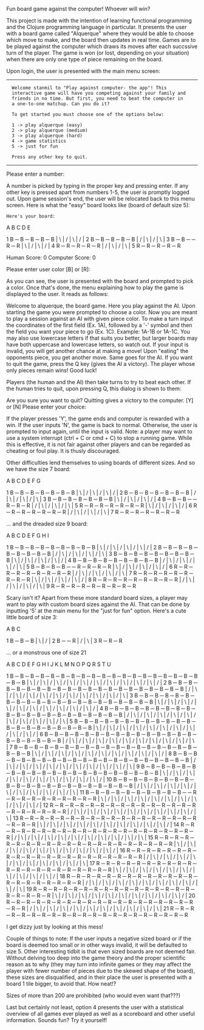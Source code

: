 
Fun board game against the computer! Whoever will win?

This project is made with the intention of learning functional programming and the Clojure programming language in particular. It presents the user with a board game called "Alquerque" where they would be able to choose which move to make, and the board then updates in real time. Games are to be played against the computer which draws its moves after each succssive turn of the player. The game is won (or lost, depending on your situation) when there are only one type of piece remaining on the board.

Upon login, the user is presented with the main menu screen:

  *********************************************************************
            
      Welcome stanmil to "Play against computer- the app"! This
      interactive game will have you competing against your family and
      friends in no time. But first, you need to beat the computer in
      a one-to-one matchup. Can you do it?

      To get started you must choose one of the options below:

      1 -> play alquerque (easy)
      2 -> play alquerque (medium)
      3 -> play alquerque (hard)
      4 -> game statistics
      5 -> just for fun
      
      Press any other key to quit.
            
  *********************************************************************

Please enter a number:

A number is picked by typing in the proper key and pressing enter. If any other key is pressed apart from numbers 1-5, the user is promptly logged out. Upon game session's end, the user will be relocated back to this menu screen.
Here is what the "easy" board looks like (board of default size 5):

    Here's your board:


   A   B   C   D   E   

1  B ─ B ─ B ─ B ─ B
   | \ | / | \ | / |
2  B ─ B ─ B ─ B ─ B
   | / | \ | / | \ |
3  B ─ B ─   ─ R ─ R
   | \ | / | \ | / |
4  R ─ R ─ R ─ R ─ R
   | / | \ | / | \ |
5  R ─ R ─ R ─ R ─ R

Human Score:  0
Computer Score:  0


Please enter user color [B] or [R]:

As you can see, the user is presented with the board and prompted to pick a color. Once that's done, the menu explaining how to play the game is displayed to the user. It reads as follows:

Welcome to alquerque, the board game. Here you play against the AI.
    Upon starting the game you were prompted to choose a color. Now you are meant to
    play a session against an AI with given piece color. To make a turn input
    the coordinates of the first field (Ex. 1A), followed by a '-' symbol and then the field
    you want your piece to go (Ex. 1C). Example: 1A-1B or 1A-1C. You may also use lowercase letters
    if that suits you better, but larger boards may have both uppercase and lowercase letters, 
    so watch out. If your input is invalid, you will get another chance at making a move! Upon 
    "eating" the opponents piece, you get another move. Same goes for the AI. If you want to 
    quit the game, press the Q key (gives the AI a victory).
    The player whose only pieces remain
    wins! Good luck!

Players (the human and the AI) then take turns to try to beat each other. If the human tries to quit, upon pressing Q, this dialog is shown to them:

Are you sure you want to quit? 
                Quitting gives a victory to the computer.
                [Y] or [N]
Please enter your choice:

If the player presses 'Y', the game ends and computer is rewarded with a win. If the user inputs 'N', the game is back to normal. Otherwise, the user is prompted to input again, until the input is valid. Note: a player may want to use a system interrupt (ctrl + C or cmd + C) to stop a running game. While this is effective, it is not fair against other players and can be regarded as cheating or foul play. It is thusly discouraged. 

Other difficulties lend themselves to using boards of different sizes. And so we have the size 7 board:

   A   B   C   D   E   F   G   

1  B ─ B ─ B ─ B ─ B ─ B ─ B
   | \ | / | \ | / | \ | / |
2  B ─ B ─ B ─ B ─ B ─ B ─ B
   | / | \ | / | \ | / | \ |
3  B ─ B ─ B ─ B ─ B ─ B ─ B
   | \ | / | \ | / | \ | / |
4  B ─ B ─ B ─   ─ R ─ R ─ R
   | / | \ | / | \ | / | \ |
5  R ─ R ─ R ─ R ─ R ─ R ─ R
   | \ | / | \ | / | \ | / |
6  R ─ R ─ R ─ R ─ R ─ R ─ R
   | / | \ | / | \ | / | \ |
7  R ─ R ─ R ─ R ─ R ─ R ─ R

... and the dreaded size 9 board:

   A   B   C   D   E   F   G   H   I   

1  B ─ B ─ B ─ B ─ B ─ B ─ B ─ B ─ B
   | \ | / | \ | / | \ | / | \ | / |
2  B ─ B ─ B ─ B ─ B ─ B ─ B ─ B ─ B
   | / | \ | / | \ | / | \ | / | \ |
3  B ─ B ─ B ─ B ─ B ─ B ─ B ─ B ─ B
   | \ | / | \ | / | \ | / | \ | / |
4  B ─ B ─ B ─ B ─ B ─ B ─ B ─ B ─ B
   | / | \ | / | \ | / | \ | / | \ |
5  B ─ B ─ B ─ B ─   ─ R ─ R ─ R ─ R
   | \ | / | \ | / | \ | / | \ | / |
6  R ─ R ─ R ─ R ─ R ─ R ─ R ─ R ─ R
   | / | \ | / | \ | / | \ | / | \ |
7  R ─ R ─ R ─ R ─ R ─ R ─ R ─ R ─ R
   | \ | / | \ | / | \ | / | \ | / |
8  R ─ R ─ R ─ R ─ R ─ R ─ R ─ R ─ R
   | / | \ | / | \ | / | \ | / | \ |
9  R ─ R ─ R ─ R ─ R ─ R ─ R ─ R ─ R

Scary isn't it? Apart from these more standard board sizes, a player may want to play with custom board sizes against the AI. That can be done by inputting '5' at the main menu for the "just for fun" option. Here's a cute little board of 
size 3:

   A   B   C   

1  B ─ B ─ B
   | \ | / |
2  B ─   ─ R
   | / | \ |
3  R ─ R ─ R

... or a monstrous one of size 21

  A   B   C   D   E   F   G   H   I   J   K   L   M   N   O   P   Q   R   S   T   U   

1  B ─ B ─ B ─ B ─ B ─ B ─ B ─ B ─ B ─ B ─ B ─ B ─ B ─ B ─ B ─ B ─ B ─ B ─ B ─ B ─ B
   | \ | / | \ | / | \ | / | \ | / | \ | / | \ | / | \ | / | \ | / | \ | / | \ | / |
2  B ─ B ─ B ─ B ─ B ─ B ─ B ─ B ─ B ─ B ─ B ─ B ─ B ─ B ─ B ─ B ─ B ─ B ─ B ─ B ─ B
   | / | \ | / | \ | / | \ | / | \ | / | \ | / | \ | / | \ | / | \ | / | \ | / | \ |
3  B ─ B ─ B ─ B ─ B ─ B ─ B ─ B ─ B ─ B ─ B ─ B ─ B ─ B ─ B ─ B ─ B ─ B ─ B ─ B ─ B
   | \ | / | \ | / | \ | / | \ | / | \ | / | \ | / | \ | / | \ | / | \ | / | \ | / |
4  B ─ B ─ B ─ B ─ B ─ B ─ B ─ B ─ B ─ B ─ B ─ B ─ B ─ B ─ B ─ B ─ B ─ B ─ B ─ B ─ B
   | / | \ | / | \ | / | \ | / | \ | / | \ | / | \ | / | \ | / | \ | / | \ | / | \ |
5  B ─ B ─ B ─ B ─ B ─ B ─ B ─ B ─ B ─ B ─ B ─ B ─ B ─ B ─ B ─ B ─ B ─ B ─ B ─ B ─ B
   | \ | / | \ | / | \ | / | \ | / | \ | / | \ | / | \ | / | \ | / | \ | / | \ | / |
6  B ─ B ─ B ─ B ─ B ─ B ─ B ─ B ─ B ─ B ─ B ─ B ─ B ─ B ─ B ─ B ─ B ─ B ─ B ─ B ─ B
   | / | \ | / | \ | / | \ | / | \ | / | \ | / | \ | / | \ | / | \ | / | \ | / | \ |
7  B ─ B ─ B ─ B ─ B ─ B ─ B ─ B ─ B ─ B ─ B ─ B ─ B ─ B ─ B ─ B ─ B ─ B ─ B ─ B ─ B
   | \ | / | \ | / | \ | / | \ | / | \ | / | \ | / | \ | / | \ | / | \ | / | \ | / |
8  B ─ B ─ B ─ B ─ B ─ B ─ B ─ B ─ B ─ B ─ B ─ B ─ B ─ B ─ B ─ B ─ B ─ B ─ B ─ B ─ B
   | / | \ | / | \ | / | \ | / | \ | / | \ | / | \ | / | \ | / | \ | / | \ | / | \ |
9  B ─ B ─ B ─ B ─ B ─ B ─ B ─ B ─ B ─ B ─ B ─ B ─ B ─ B ─ B ─ B ─ B ─ B ─ B ─ B ─ B
   | \ | / | \ | / | \ | / | \ | / | \ | / | \ | / | \ | / | \ | / | \ | / | \ | / |
10  B ─ B ─ B ─ B ─ B ─ B ─ B ─ B ─ B ─ B ─ B ─ B ─ B ─ B ─ B ─ B ─ B ─ B ─ B ─ B ─ B
   | / | \ | / | \ | / | \ | / | \ | / | \ | / | \ | / | \ | / | \ | / | \ | / | \ |
11  B ─ B ─ B ─ B ─ B ─ B ─ B ─ B ─ B ─ B ─   ─ R ─ R ─ R ─ R ─ R ─ R ─ R ─ R ─ R ─ R
   | \ | / | \ | / | \ | / | \ | / | \ | / | \ | / | \ | / | \ | / | \ | / | \ | / |
12  R ─ R ─ R ─ R ─ R ─ R ─ R ─ R ─ R ─ R ─ R ─ R ─ R ─ R ─ R ─ R ─ R ─ R ─ R ─ R ─ R
   | / | \ | / | \ | / | \ | / | \ | / | \ | / | \ | / | \ | / | \ | / | \ | / | \ |
13  R ─ R ─ R ─ R ─ R ─ R ─ R ─ R ─ R ─ R ─ R ─ R ─ R ─ R ─ R ─ R ─ R ─ R ─ R ─ R ─ R
   | \ | / | \ | / | \ | / | \ | / | \ | / | \ | / | \ | / | \ | / | \ | / | \ | / |
14  R ─ R ─ R ─ R ─ R ─ R ─ R ─ R ─ R ─ R ─ R ─ R ─ R ─ R ─ R ─ R ─ R ─ R ─ R ─ R ─ R
   | / | \ | / | \ | / | \ | / | \ | / | \ | / | \ | / | \ | / | \ | / | \ | / | \ |
15  R ─ R ─ R ─ R ─ R ─ R ─ R ─ R ─ R ─ R ─ R ─ R ─ R ─ R ─ R ─ R ─ R ─ R ─ R ─ R ─ R
   | \ | / | \ | / | \ | / | \ | / | \ | / | \ | / | \ | / | \ | / | \ | / | \ | / |
16  R ─ R ─ R ─ R ─ R ─ R ─ R ─ R ─ R ─ R ─ R ─ R ─ R ─ R ─ R ─ R ─ R ─ R ─ R ─ R ─ R
   | / | \ | / | \ | / | \ | / | \ | / | \ | / | \ | / | \ | / | \ | / | \ | / | \ |
17  R ─ R ─ R ─ R ─ R ─ R ─ R ─ R ─ R ─ R ─ R ─ R ─ R ─ R ─ R ─ R ─ R ─ R ─ R ─ R ─ R
   | \ | / | \ | / | \ | / | \ | / | \ | / | \ | / | \ | / | \ | / | \ | / | \ | / |
18  R ─ R ─ R ─ R ─ R ─ R ─ R ─ R ─ R ─ R ─ R ─ R ─ R ─ R ─ R ─ R ─ R ─ R ─ R ─ R ─ R
   | / | \ | / | \ | / | \ | / | \ | / | \ | / | \ | / | \ | / | \ | / | \ | / | \ |
19  R ─ R ─ R ─ R ─ R ─ R ─ R ─ R ─ R ─ R ─ R ─ R ─ R ─ R ─ R ─ R ─ R ─ R ─ R ─ R ─ R
   | \ | / | \ | / | \ | / | \ | / | \ | / | \ | / | \ | / | \ | / | \ | / | \ | / |
20  R ─ R ─ R ─ R ─ R ─ R ─ R ─ R ─ R ─ R ─ R ─ R ─ R ─ R ─ R ─ R ─ R ─ R ─ R ─ R ─ R
   | / | \ | / | \ | / | \ | / | \ | / | \ | / | \ | / | \ | / | \ | / | \ | / | \ |
21  R ─ R ─ R ─ R ─ R ─ R ─ R ─ R ─ R ─ R ─ R ─ R ─ R ─ R ─ R ─ R ─ R ─ R ─ R ─ R ─ R

I get dizzy just by looking at this mess!

Couple of things to note: If the user inputs a negative sized board or if the board is deemed too small or in other ways invalid, it will be defaulted to size 5. Other interesting tidbit is that even sized boards are not deemed fair. Without delving too deep into the game theory and the proper scientific reason as to why (they may turn into infinite games or they may affect the player with fewer number of pieces due to the skewed shape of the board), these sizes are disqualified, and in their place the user is presented with a board 1 tile bigger, to avoid that. How neat!? 

Sizes of more than 200 are prohibited (who would even want that???)

Last but certainly not least, option 4 presents the user with a statistical overview of all games ever played as well as a scoreboard and other useful information. Sounds fun? Try it yourself!

